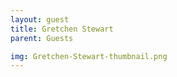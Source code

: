 ```yaml
---
layout: guest
title: Gretchen Stewart
parent: Guests

img: Gretchen-Stewart-thumbnail.png
---
```






